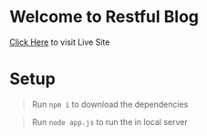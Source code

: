 # Welcome to Restful Blog
[Click Here](https://novice-blogapp.herokuapp.com/blogs) to visit Live Site

# Setup
> Run `npm i` to download the dependencies

> Run `node app.js`  to run the in local server

